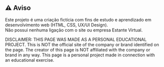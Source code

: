 ## ⚠️ Aviso

Este projeto é uma criação fictícia com fins de estudo e aprendizado em desenvolvimento web (HTML, CSS, UX/UI Design).  
Não possui nenhuma ligação com o site ou empresa Estante Virtual.



DISCLAIMER: THIS PAGE WAS MADE AS A PERSONAL EDUCATIONAL PROJECT. This is NOT the official site of the company or brand identified on the page. The creator of this page is NOT affiliated with the company or brand in any way. This page is a personal project made in connection with an educational exercise.
